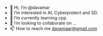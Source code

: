 - 👋 Hi, I’m @davamar
- 👀 I’m interested in AI, Cyberprotect and SD.
- 🌱 I’m currently learning cpp.
- 💞️ I’m looking to collaborate on ...
- 📫 How to reach me davamaar@gmail.com

<!---
davamar/davamar is a ✨ special ✨ repository because its `README.md` (this file) appears on your GitHub profile.
You can click the Preview link to take a look at your changes.
--->
